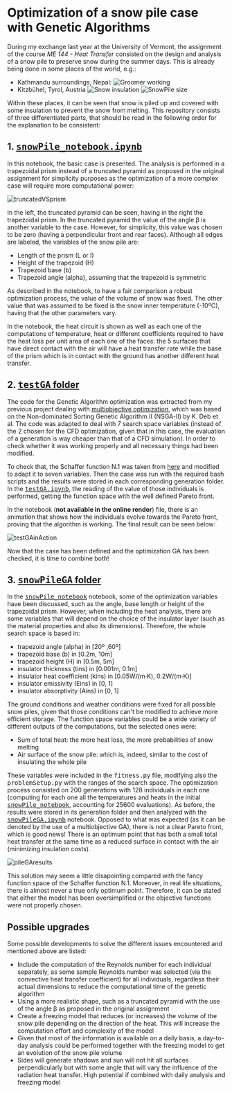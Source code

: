 # Optimization of a snow pile case with Genetic Algorithms
During my exchange last year at the University of Vermont, the assignment of the course *ME 144 - Heat Transfer* consisted on the design and analysis of a snow pile to preserve snow during the summer days. This is already being done in some places of the world, e.g.:
* Kathmandu surroundings, Nepal:
![Groomer working](https://www.lugaresdenieve.com/sites/default/files/snow-farming-ruka.jpg)
* Kitzbühel, Tyrol, Austria
![Snow insulation](https://media.skigebiete-test.de/images/ecu/content/c_blogarticle/snowfarming-recycled-heaven-for-skiing_n159699-43795-2_l.jpg)
![SnowPile size](https://media.skigebiete-test.de/images/ecu/content/c_blogarticle/snowfarming-recycled-heaven-for-skiing_n159699-43813-1_l.jpg)

Within these places, it can be seen that snow is piled up and covered with some insulation to prevent the snow from melting. This repository consists of three differentiated parts, that should be read in the following order for the explanation to be consistent:

## 1. [<tt> snowPile_notebook.ipynb</tt>](https://github.com/jlobatop/snowPile/blob/master/snowPile_notebook.ipynb)

In this notebook, the basic case is presented. The analysis is performed in a trapezoidal prism instead of a truncated pyramid as proposed in the original assignment for simplicity purposes as the optimization of a more complex case will require more computational power:

![truncatedVSprism](https://raw.githubusercontent.com/jlobatop/snowPile/master/images/truncatedVSprism.png)

In the left, the truncated pyramid can be seen, having in the right the trapezoidal prism. In the truncated pyramid the value of the angle β is another variable to the case. However, for simplicity, this value was chosen to be zero (having a perpendicular front and rear faces). Although all edges are labeled, the variables of the snow pile are:
* Length of the prism (L or l)
* Height of the trapezoid (H)
* Trapezoid base (b)
* Trapezoid angle (alpha), assuming that the trapezoid is symmetric

As described in the notebook, to have a fair comparison a robust optimization process, the value of the volume of snow was fixed. The other value that was assumed to be fixed is the snow inner temperature (-10ºC), having that the other parameters vary.

In the notebook, the heat circuit is shown as well as each one of the computations of temperature, heat or different coefficients required to have the heat loss per unit area of each one of the faces: the 5 surfaces that have direct contact with the air will have a heat transfer rate while the base of the prism which is in contact with the ground has another different heat transfer.

## 2. [<tt> testGA</tt> folder](https://github.com/jlobatop/snowPile/tree/master/testGA)

The code for the Genetic Algorithm optimization was extracted from my previous project dealing with [multiobjective optimization](https://github.com/jlobatop/GA-CFD-MO), which was based on the Non-dominated Sorting Genetic Algorithm II (NSGA-II) by K. Deb et al. The code was adapted to deal with 7 search space variables (instead of the 2 chosen for the CFD optimization, given that in this case, the evaluation of a generation is way cheaper than that of a CFD simulation). In order to check whether it was working properly and all necessary things had been modified.

To check that, the Schaffer function N.1 was taken from [here](https://en.wikipedia.org/wiki/Test_functions_for_optimization) and modified to adapt it to seven variables. Then the case was run with the required bash scripts and the results were stored in each corresponding generation folder. In the [<tt> testGA.ipynb</tt>](https://github.com/jlobatop/snowPile/blob/master/testGA/testGA.ipynb), the reading of the value of those individuals is performed, getting the function space with the well defined Pareto front.

In the notebook (**not available in the online render**) file, there is an animation that shows how the individuals evolve towards the Pareto front, proving that the algorithm is working. The final result can be seen below:

![testGAinAction](https://raw.githubusercontent.com/jlobatop/snowPile/master/images/testGA.png)

Now that the case has been defined and the optimization GA has been checked, it is time to combine both!

## 3. [<tt> snowPileGA</tt> folder](https://github.com/jlobatop/snowPile/tree/master/snowPileGA)
In the [<tt> snowPile_notebook</tt>](https://github.com/jlobatop/snowPile/blob/master/snowPile_notebook.ipynb) notebook, some of the optimization variables have been discussed, such as the angle, base length or height of the trapezoidal prism. However, when including the heat analysis, there are some variables that will depend on the choice of the insulator layer (such as the material properties and also its dimensions). Therefore, the whole search space is based in:
* trapezoid angle (alpha) in [20º ,60º]
* trapezoid base (b) in [0.2m, 10m]
* trapezoid height (H) in [0.5m, 5m]
* insulator thickness (tins) in [0.001m, 0.1m]
* insulator heat coefficient (kins) in [0.05W/(m·K), 0.2W/(m·K)]
* insulator emissivity (Eins) in [0, 1]
* insulator absorptivity (Ains) in [0, 1]

The ground conditions and weather conditions were fixed for all possible snow piles, given that those conditions can't be modified to achieve more efficient storage. The function space variables could be a wide variety of different outputs of the computations, but the selected ones were:
* Sum of total heat: the more heat loss, the more probabilities of snow melting
* Air surface of the snow pile: which is, indeed, similar to the cost of insulating the whole pile

These variables were included in the <tt> fitness.py</tt> file, modifying also the <tt> problemSetup.py</tt> with the ranges of the search space. The optimization process consisted on 200 generations with 128 individuals in each one (computing for each one all the temperatures and heats in the initial [<tt> snowPile_notebook</tt>](https://github.com/jlobatop/snowPile/blob/master/snowPile_notebook.ipynb), accounting for 25600 evaluations). As before, the results were stored in its generation folder and then analyzed with the [<tt> snowPileGA.ipynb</tt>](https://github.com/jlobatop/snowPile/blob/master/snowPileGA/snowPileGA.ipynb) notebook. Opposed to what was expected (as it can be denoted by the use of a multiobjective GA), there is not a clear Pareto front, which is good news! There is an optimum point that has both a small total heat transfer at the same time as a reduced surface in contact with the air (minimizing insulation costs).

![pileGAresults](https://raw.githubusercontent.com/jlobatop/snowPile/master/images/pileGA.png)

This solution may seem a little disapointing compared with the fancy function space of the Schaffer function N.1. Moreover, in real life situations, there is almost never a true only optimum point. Therefore, it can be stated that either the model has been oversimplified or the objective functions were not properly chosen.

## Possible upgrades
Some possible developments to solve the different issues encountered and mentioned above are listed:
* Include the computation of the Reynolds number for each individual separately, as some sample Reynolds number was selected (via the convective heat transfer coefficient) for all individuals, regardless their actual dimensions to reduce the computational time of the genetic algorithm
* Using a more realistic shape, such as a truncated pyramid with the use of the angle β as proposed in the original assignment
* Create a freezing model that reduces (or increases) the volume of the snow pile depending on the direction of the heat. This will increase the computation effort and complexity of the model
* Given that most of the information is available on a daily basis, a day-to-day analysis could be performed together with the freezing model to get an evolution of the snow pile volume
* Sides will generate shadows and sun will not hit all surfaces perpendicularly but with some angle that will vary the influence of the radiation heat transfer. High potential if combined with daily analysis and freezing model
